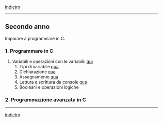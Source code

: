 [indietro](/readme.md)

---

## Secondo anno
Imparare a programmare in C.

### 1. Programmare in C
1. Variabili e operazioni con le variabili: [qui](./Variabili/variabili.md)
   1. Tipi di variabile [qua](./Variabili/datatypes.md)
   2. Dichiarazione [qua](./Variabili/declaration.md)
   3. Assegnamento [qua](./Variabili/assignment.md)
   4. Lettura e scrittura da console [qua](./Variabili/read_and_write.md)
   5. Booleani e operazioni logiche

### 2. Programmazione avanzata in C

---
[indietro](/readme.md)